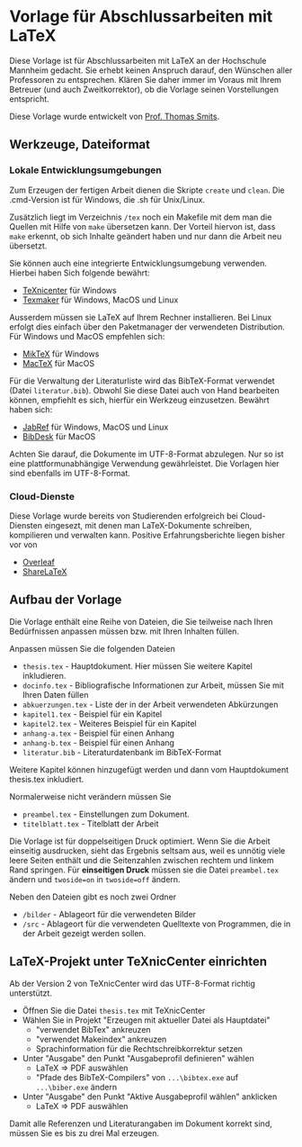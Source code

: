 # Vorlage für Abschlussarbeiten mit LaTeX

Diese Vorlage ist für Abschlussarbeiten mit LaTeX an der Hochschule Mannheim gedacht. Sie erhebt keinen Anspruch darauf, den Wünschen aller Professoren zu entsprechen. Klären Sie daher immer im Voraus mit Ihrem Betreuer (und auch Zweitkorrektor), ob die Vorlage seinen Vorstellungen entspricht.

Diese Vorlage wurde entwickelt von [Prof. Thomas Smits](http://www.smits-net.de).

## Werkzeuge, Dateiformat

### Lokale Entwicklungsumgebungen

Zum Erzeugen der fertigen Arbeit dienen die Skripte `create` und `clean`. Die .cmd-Version ist für Windows, die .sh für Unix/Linux. 

Zusätzlich liegt im Verzeichnis `/tex` noch ein Makefile mit dem man die Quellen mit Hilfe von `make` übersetzen kann. Der Vorteil hiervon ist, dass `make` erkennt, ob sich Inhalte geändert haben und nur dann die Arbeit neu übersetzt.

Sie können auch eine integrierte Entwicklungsumgebung verwenden. Hierbei haben Sich folgende bewährt:

  * [TeXnicenter](http://www.texniccenter.org/) für Windows
  * [Texmaker](http://www.xm1math.net/texmaker/) für Windows, MacOS und Linux
 
Ausserdem müssen sie LaTeX auf Ihrem Rechner installieren. Bei Linux erfolgt dies einfach über den Paketmanager der verwendeten Distribution. Für Windows und MacOS empfehlen sich:

  * [MikTeX](http://miktex.org/) für Windows
  * [MacTeX](http://tug.org/mactex/) für MacOS

Für die Verwaltung der Literaturliste wird das BibTeX-Format verwendet (Datei `literatur.bib`). Obwohl Sie diese Datei auch von Hand bearbeiten können, empfiehlt es sich, hierfür ein Werkzeug einzusetzen. Bewährt haben sich:

  * [JabRef](http://jabref.sourceforge.net/) für Windows, MacOS und Linux
  * [BibDesk](http://bibdesk.sourceforge.net/) für MacOS
  
Achten Sie darauf, die Dokumente im UTF-8-Format abzulegen. Nur so ist eine plattformunabhängige Verwendung gewährleistet. Die Vorlagen hier sind ebenfalls im UTF-8-Format.

### Cloud-Dienste

Diese Vorlage wurde bereits von Studierenden erfolgreich bei Cloud-Diensten eingesezt, mit denen man LaTeX-Dokumente schreiben, kompilieren und verwalten kann. Positive Erfahrungsberichte liegen bisher vor von

  * [Overleaf](https://www.overleaf.com)
  * [ShareLaTeX](https://www.sharelatex.com)

## Aufbau der Vorlage

Die Vorlage enthält eine Reihe von Dateien, die Sie teilweise nach Ihren Bedürfnissen anpassen müssen bzw. mit Ihren Inhalten füllen.

Anpassen müssen Sie die folgenden Dateien

  * `thesis.tex` - Hauptdokument. Hier müssen Sie weitere Kapitel inkludieren.
  * `docinfo.tex` - Bibliografische Informationen zur Arbeit, müssen Sie mit Ihren Daten füllen
  * `abkuerzungen.tex` - Liste der in der Arbeit verwendeten Abkürzungen
  * `kapitel1.tex` - Beispiel für ein Kapitel
  * `kapitel2.tex` - Weiteres Beispiel für ein Kapitel
  * `anhang-a.tex` - Beispiel für einen Anhang
  * `anhang-b.tex` - Beispiel für einen Anhang
  * `literatur.bib` - Literaturdatenbank im BibTeX-Format

Weitere Kapitel können hinzugefügt werden und dann vom Hauptdokument thesis.tex inkludiert.
  
Normalerweise nicht verändern müssen Sie
  
  * `preambel.tex` - Einstellungen zum Dokument.
  * `titelblatt.tex` - Titelblatt der Arbeit

Die Vorlage ist für doppelseitigen Druck optimiert. Wenn Sie die Arbeit einseitig ausdrucken, sieht das Ergebnis seltsam aus, weil es unnötig viele leere Seiten enthält und die Seitenzahlen zwischen rechtem und linkem Rand springen. Für **einseitigen Druck** müssen sie die Datei `preambel.tex` ändern und `twoside=on` in `twoside=off` ändern.

Neben den Dateien gibt es noch zwei Ordner

  * `/bilder` - Ablageort für die verwendeten Bilder
  * `/src` - Ablageort für die verwendeten Quelltexte von Programmen, die in der Arbeit gezeigt werden sollen.


## LaTeX-Projekt unter TeXnicCenter einrichten

Ab der Version 2 von TeXnicCenter wird das UTF-8-Format richtig unterstützt.

  * Öffnen Sie die Datei `thesis.tex` mit TeXnicCenter
  * Wählen Sie in Projekt "Erzeugen mit aktueller Datei als Hauptdatei"
    * "verwendet BibTex" ankreuzen
    * "verwendet Makeindex" ankreuzen
    * Sprachinformation für die Rechtschreibkorrektur setzen
  * Unter "Ausgabe" den Punkt "Ausgabeprofil definieren" wählen
    * LaTeX => PDF auswählen
    * "Pfade des BibTeX-Compilers" von `...\bibtex.exe` auf `...\biber.exe` ändern
  * Unter "Ausgabe" den Punkt "Aktive Ausgabeprofil wählen" anklicken
    * LaTeX => PDF auswählen

Damit alle Referenzen und Literaturangaben im Dokument korrekt sind, müssen Sie es bis zu drei Mal erzeugen.

